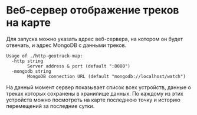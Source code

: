 # Веб-сервер отображение треков на карте

Для запуска можно указать адрес веб-сервера, на котором он будет отвечать, и адрес MongoDB с данными треков.

	Usage of ./http-geotrack-map:
	  -http string
	    	Server address & port (default ":8080")
	  -mongodb string
	    	MongoDB connection URL (default "mongodb://localhost/watch")

На данный момент сервер показывает список всех устройств, данные о треках которых сохранены в хранилище данных. По каждому из этих устройств можно посмотреть на карте последнюю точку и историю перемещений за последние сутки.